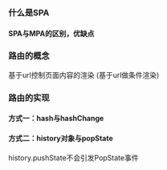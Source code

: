 ### 什么是SPA 

#### SPA与MPA的区别，优缺点

### 路由的概念
基于url控制页面内容的渲染 
(基于url做条件渲染)
### 路由的实现

#### 方式一：hash与hashChange

#### 方式二：history对象与popState
history.pushState不会引发PopState事件


